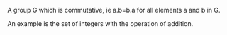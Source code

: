 A group G which is commutative, ie a.b=b.a for all elements a and b in
G.

An example is the set of integers with the operation of addition.

